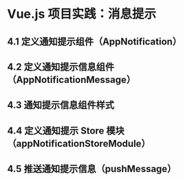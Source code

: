 # Vue.js 项目实践：消息提示

## 4.1 定义通知提示组件（AppNotification）

## 4.2 定义通知提示信息组件（AppNotificationMessage）

## 4.3 通知提示信息组件样式

## 4.4 定义通知提示 Store 模块（appNotificationStoreModule）

## 4.5 推送通知提示信息（pushMessage）
